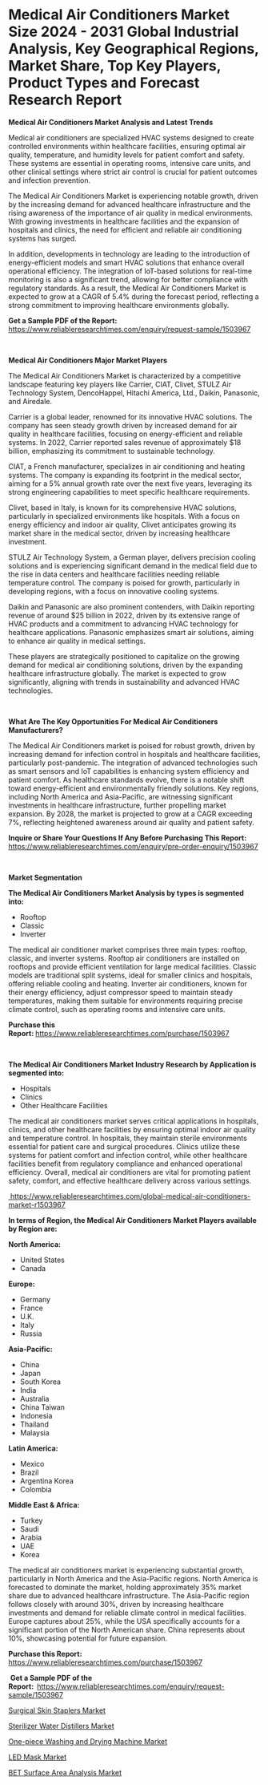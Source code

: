 <p><h1>Medical Air Conditioners Market Size 2024 - 2031 Global Industrial Analysis, Key Geographical Regions, Market Share, Top Key Players, Product Types and Forecast Research Report</h1></p><p><strong>Medical Air Conditioners Market Analysis and Latest Trends</strong></p>
<p><p>Medical air conditioners are specialized HVAC systems designed to create controlled environments within healthcare facilities, ensuring optimal air quality, temperature, and humidity levels for patient comfort and safety. These systems are essential in operating rooms, intensive care units, and other clinical settings where strict air control is crucial for patient outcomes and infection prevention.</p><p>The Medical Air Conditioners Market is experiencing notable growth, driven by the increasing demand for advanced healthcare infrastructure and the rising awareness of the importance of air quality in medical environments. With growing investments in healthcare facilities and the expansion of hospitals and clinics, the need for efficient and reliable air conditioning systems has surged. </p><p>In addition, developments in technology are leading to the introduction of energy-efficient models and smart HVAC solutions that enhance overall operational efficiency. The integration of IoT-based solutions for real-time monitoring is also a significant trend, allowing for better compliance with regulatory standards. As a result, the Medical Air Conditioners Market is expected to grow at a CAGR of 5.4% during the forecast period, reflecting a strong commitment to improving healthcare environments globally.</p></p>
<p><strong>Get a Sample PDF of the Report:&nbsp;</strong> <a href="https://www.reliableresearchtimes.com/enquiry/request-sample/1503967?utm_campaign=1386&utm_medium=2&utm_source=Github&utm_content=ia&utm_term=27092024&utm_id=medical-air-conditioners">https://www.reliableresearchtimes.com/enquiry/request-sample/1503967</a></p>
<p>&nbsp;</p>
<p><strong>Medical Air Conditioners Major Market Players</strong></p>
<p><p>The Medical Air Conditioners Market is characterized by a competitive landscape featuring key players like Carrier, CIAT, Clivet, STULZ Air Technology System, DencoHappel, Hitachi America, Ltd., Daikin, Panasonic, and Airedale. </p><p>Carrier is a global leader, renowned for its innovative HVAC solutions. The company has seen steady growth driven by increased demand for air quality in healthcare facilities, focusing on energy-efficient and reliable systems. In 2022, Carrier reported sales revenue of approximately $18 billion, emphasizing its commitment to sustainable technology.</p><p>CIAT, a French manufacturer, specializes in air conditioning and heating systems. The company is expanding its footprint in the medical sector, aiming for a 5% annual growth rate over the next five years, leveraging its strong engineering capabilities to meet specific healthcare requirements.</p><p>Clivet, based in Italy, is known for its comprehensive HVAC solutions, particularly in specialized environments like hospitals. With a focus on energy efficiency and indoor air quality, Clivet anticipates growing its market share in the medical sector, driven by increasing healthcare investment.</p><p>STULZ Air Technology System, a German player, delivers precision cooling solutions and is experiencing significant demand in the medical field due to the rise in data centers and healthcare facilities needing reliable temperature control. The company is poised for growth, particularly in developing regions, with a focus on innovative cooling systems.</p><p>Daikin and Panasonic are also prominent contenders, with Daikin reporting revenue of around $25 billion in 2022, driven by its extensive range of HVAC products and a commitment to advancing HVAC technology for healthcare applications. Panasonic emphasizes smart air solutions, aiming to enhance air quality in medical settings.</p><p>These players are strategically positioned to capitalize on the growing demand for medical air conditioning solutions, driven by the expanding healthcare infrastructure globally. The market is expected to grow significantly, aligning with trends in sustainability and advanced HVAC technologies.</p></p>
<p>&nbsp;</p>
<p><strong>What Are The Key Opportunities For Medical Air Conditioners Manufacturers?</strong></p>
<p><p>The Medical Air Conditioners market is poised for robust growth, driven by increasing demand for infection control in hospitals and healthcare facilities, particularly post-pandemic. The integration of advanced technologies such as smart sensors and IoT capabilities is enhancing system efficiency and patient comfort. As healthcare standards evolve, there is a notable shift toward energy-efficient and environmentally friendly solutions. Key regions, including North America and Asia-Pacific, are witnessing significant investments in healthcare infrastructure, further propelling market expansion. By 2028, the market is projected to grow at a CAGR exceeding 7%, reflecting heightened awareness around air quality and patient safety.</p></p>
<p><strong>Inquire or Share Your Questions If Any Before Purchasing This Report:</strong> <a href="https://www.reliableresearchtimes.com/enquiry/pre-order-enquiry/1503967?utm_campaign=1386&utm_medium=2&utm_source=Github&utm_content=ia&utm_term=27092024&utm_id=medical-air-conditioners">https://www.reliableresearchtimes.com/enquiry/pre-order-enquiry/1503967</a></p>
<p>&nbsp;</p>
<p><strong>Market Segmentation</strong></p>
<p><strong>The Medical Air Conditioners Market Analysis by types is segmented into:</strong></p>
<p><ul><li>Rooftop</li><li>Classic</li><li>Inverter</li></ul></p>
<p><p>The medical air conditioner market comprises three main types: rooftop, classic, and inverter systems. Rooftop air conditioners are installed on rooftops and provide efficient ventilation for large medical facilities. Classic models are traditional split systems, ideal for smaller clinics and hospitals, offering reliable cooling and heating. Inverter air conditioners, known for their energy efficiency, adjust compressor speed to maintain steady temperatures, making them suitable for environments requiring precise climate control, such as operating rooms and intensive care units.</p></p>
<p><strong>Purchase this Report:&nbsp;</strong><a href="https://www.reliableresearchtimes.com/purchase/1503967?utm_campaign=1386&utm_medium=2&utm_source=Github&utm_content=ia&utm_term=27092024&utm_id=medical-air-conditioners">https://www.reliableresearchtimes.com/purchase/1503967</a></p>
<p>&nbsp;</p>
<p><strong>The Medical Air Conditioners Market Industry Research by Application is segmented into:</strong></p>
<p><ul><li>Hospitals</li><li>Clinics</li><li>Other Healthcare Facilities</li></ul></p>
<p><p>The medical air conditioners market serves critical applications in hospitals, clinics, and other healthcare facilities by ensuring optimal indoor air quality and temperature control. In hospitals, they maintain sterile environments essential for patient care and surgical procedures. Clinics utilize these systems for patient comfort and infection control, while other healthcare facilities benefit from regulatory compliance and enhanced operational efficiency. Overall, medical air conditioners are vital for promoting patient safety, comfort, and effective healthcare delivery across various settings.</p></p>
<p><a href="https://www.reliableresearchtimes.com/global-medical-air-conditioners-market-r1503967?utm_campaign=1386&utm_medium=2&utm_source=Github&utm_content=ia&utm_term=27092024&utm_id=medical-air-conditioners">&nbsp;https://www.reliableresearchtimes.com/global-medical-air-conditioners-market-r1503967</a></p>
<p><strong>In terms of Region, the Medical Air Conditioners Market Players available by Region are:</strong></p>
<p>
    <p> <strong> North America: </strong>
        <ul>
            <li>United States</li>
            <li>Canada</li>
        </ul>
        </p> 
    <p> <strong> Europe: </strong>
        <ul>
            <li>Germany</li>
            <li>France</li>
            <li>U.K.</li>
            <li>Italy</li>
            <li>Russia</li>
        </ul>
        </p> 
    <p> <strong> Asia-Pacific: </strong>
        <ul>
            <li>China</li>
            <li>Japan</li>
            <li>South Korea</li>
            <li>India</li>
            <li>Australia</li>
            <li>China Taiwan</li>
            <li>Indonesia</li>
            <li>Thailand</li>
            <li>Malaysia</li>
        </ul>
        </p> 
    <p> <strong> Latin America: </strong>
        <ul>
            <li>Mexico</li>
            <li>Brazil</li>
            <li>Argentina Korea</li>
            <li>Colombia</li>
        </ul>
        </p> 
    <p> <strong> Middle East & Africa: </strong>
        <ul>
            <li>Turkey</li>
            <li>Saudi</li>
            <li>Arabia</li>
            <li>UAE</li>
            <li>Korea</li>
        </ul>
    </p>
    </p>
<p><p>The medical air conditioners market is experiencing substantial growth, particularly in North America and the Asia-Pacific regions. North America is forecasted to dominate the market, holding approximately 35% market share due to advanced healthcare infrastructure. The Asia-Pacific region follows closely with around 30%, driven by increasing healthcare investments and demand for reliable climate control in medical facilities. Europe captures about 25%, while the USA specifically accounts for a significant portion of the North American share. China represents about 10%, showcasing potential for future expansion.</p></p>
<p><strong>Purchase this Report: </strong><a href="https://www.reliableresearchtimes.com/purchase/1503967?utm_campaign=1386&utm_medium=2&utm_source=Github&utm_content=ia&utm_term=27092024&utm_id=medical-air-conditioners">https://www.reliableresearchtimes.com/purchase/1503967</a></p>
<p>&nbsp;<strong>Get a Sample PDF of the Report:&nbsp;&nbsp;</strong><a href="https://www.reliableresearchtimes.com/enquiry/request-sample/1503967?utm_campaign=1386&utm_medium=2&utm_source=Github&utm_content=ia&utm_term=27092024&utm_id=medical-air-conditioners">https://www.reliableresearchtimes.com/enquiry/request-sample/1503967</a></p>
<p><strong></strong></p>
<p><p><a href="https://www.linkedin.com/pulse/global-perspectives-surgical-skin-staplers-market-trends-forecast-twpbe?trackingId=qBmxEzALSAWM80UvZeSJ6A%3D%3D&utm_campaign=1386&utm_medium=2&utm_source=Github&utm_content=ia&utm_term=27092024&utm_id=medical-air-conditioners">Surgical Skin Staplers Market</a></p><p><a href="https://github.com/marloy8/Market-Research-Report-List-6/blob/main/sterilizer-water-distillers-market.md?utm_campaign=1386&utm_medium=2&utm_source=Github&utm_content=ia&utm_term=27092024&utm_id=medical-air-conditioners">Sterilizer Water Distillers Market</a></p><p><a href="https://issuu.com/reportprime-2/docs/one-piece-washing-and-drying-machin_2618419e2b569c?utm_campaign=1386&utm_medium=2&utm_source=Github&utm_content=ia&utm_term=27092024&utm_id=medical-air-conditioners">One-piece Washing and Drying Machine Market</a></p><p><a href="https://issuu.com/reportprime-2/docs/led-mask-market-size-2030.pptx_8b6759c5da2154?utm_campaign=1386&utm_medium=2&utm_source=Github&utm_content=ia&utm_term=27092024&utm_id=medical-air-conditioners">LED Mask Market</a></p><p><a href="https://www.linkedin.com/pulse/global-market-pulse-trends-growth-analysis-bet-surface-ygnce?trackingId=AKIaLAeLQye06cublqqKGg%3D%3D&utm_campaign=1386&utm_medium=2&utm_source=Github&utm_content=ia&utm_term=27092024&utm_id=medical-air-conditioners">BET Surface Area Analysis Market</a></p></p>